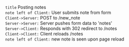`title` Posting notes  
`note left of Client:` User submits note from form  
`Client->Server:` POST to /new_note  
`Server->Server:` Server pushes form data to 'notes'  
`Server->Client:` Responds with 302 redirect to /notes  
`Client->Client:` Client reloads /notes  
`note left of Client:` new note is seen upon page reload  
